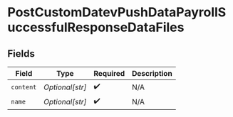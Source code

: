 # PostCustomDatevPushDataPayrollSuccessfulResponseDataFiles


## Fields

| Field              | Type               | Required           | Description        |
| ------------------ | ------------------ | ------------------ | ------------------ |
| `content`          | *Optional[str]*    | :heavy_check_mark: | N/A                |
| `name`             | *Optional[str]*    | :heavy_check_mark: | N/A                |